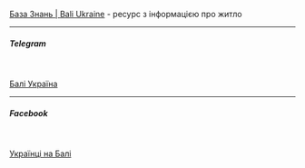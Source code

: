 

[База Знань | Bali Ukraine](https://bali-ukraine.notion.site/Bali-Ukraine-225c633965c54450b6ba9f75b1e2d71e) - ресурс з інформацією про житло

***

##### Telegram
</br>


[Балі Україна](https://t.me/bali_ua)


***

##### Facebook
</br>


[Українці на Балі](https://www.facebook.com/groups/221357858526588)

